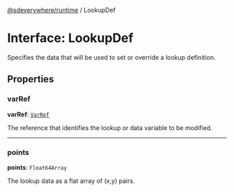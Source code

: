 [@sdeverywhere/runtime](../index.md) / LookupDef

# Interface: LookupDef

Specifies the data that will be used to set or override a lookup definition.

## Properties

### varRef

 **varRef**: [`VarRef`](VarRef.md)

The reference that identifies the lookup or data variable to be modified.

___

### points

 **points**: `Float64Array`

The lookup data as a flat array of (x,y) pairs.
